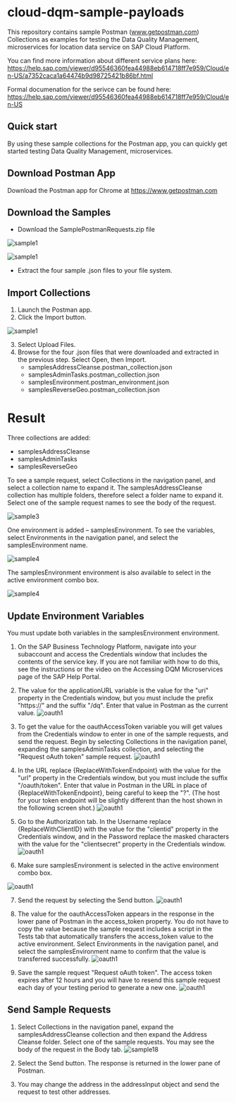 # cloud-dqm-sample-payloads
This repository contains sample Postman (www.getpostman.com) Collections as examples for testing the Data Quality Management, microservices for location data service on SAP Cloud Platform. 

You can find more information about different service plans here:
https://help.sap.com/viewer/d95546360fea44988eb614718ff7e959/Cloud/en-US/a7352caca1a64474b9d98725421b86bf.html

Formal documenation for the serivce can be found here: https://help.sap.com/viewer/d95546360fea44988eb614718ff7e959/Cloud/en-US


Quick start
-----------

By using these sample collections for the Postman app, you can quickly get started testing Data Quality Management, microservices.

Download Postman App
--------------------

Download the Postman app for Chrome at https://www.getpostman.com

Download the Samples
--------------------
* Download the SamplePostmanRequests.zip file 

![sample1](/images/postman.jpg)

![sample1](/images/postmanTwo.jpg)

* Extract the four sample .json files to your file system.

Import Collections
------------------
1. Launch the Postman app.
2. Click the Import button.

![sample1](/images/SampleReq1.jpg)

3. Select Upload Files.
4. Browse for the four .json files that were downloaded and extracted in the previous step. Select Open, then Import.
    * samplesAddressCleanse.postman_collection.json
    * samplesAdminTasks.postman_collection.json
    * samplesEnvironment.postman_environment.json
    * samplesReverseGeo.postman_collection.json

# Result
Three collections are added: 
   * samplesAddressCleanse 
   * samplesAdminTasks
   * samplesReverseGeo 
   
   To see a sample request, select Collections in the navigation panel, and select a collection name to expand it. The samplesAddressCleanse collection has multiple folders, therefore select a folder name to expand it. Select one of the sample request names to see the body of the request.


![sample3](/images/Result1.jpg)

One environment is added – samplesEnvironment. To see the variables, select Environments in the navigation panel, and select the samplesEnvironment name.

![sample4](/images/Result2.jpg)

The samplesEnvironment environment is also available to select in the active environment combo box.

![sample4](/images/Result3.jpg)


Update Environment Variables
--------------------------------------
You must update both variables in the samplesEnvironment environment.

1. On the SAP Business Technology Platform, navigate into your subaccount and access the Credentials window that includes the contents of the service key. If you are not familiar with how to do this, see the instructions or the video on the Accessing DQM Microservices page of the SAP Help Portal.
2. The value for the applicationURL variable is the value for the "uri" property in the Credentials window, but you must include the prefix "https://" and the suffix "/dq". Enter that value in Postman as the current value.
![oauth1](/images/EvnironmentStep2.jpg)

3. To get the value for the oauthAccessToken variable you will get values from the Credentials window to enter in one of the sample requests, and send the request. Begin by selecting Collections in the navigation panel, expanding the samplesAdminTasks collection, and selecting the "Request oAuth token" sample request. 
![oauth1](/images/EvironmentStep3.jpg)

4. In the URL replace {ReplaceWithTokenEndpoint} with the value for the "url" property in the Credentials window, but you must include the suffix "/oauth/token". Enter that value in Postman in the URL in place of {ReplaceWithTokenEndpoint}, being careful to keep the "?". (The host for your token endpoint will be slightly different than the host shown in the following screen shot.)
![oauth1](/images/EnviornmentStep4.jpg)

5. Go to the Authorization tab. In the Username replace {ReplaceWithClientID} with the value for the "clientid" property in the Credentials window, and in the Password replace the masked characters with the value for the "clientsecret" property in the Credentials window.
![oauth1](/images/EnviornmentStep5.jpg)

6. Make sure samplesEnvironment is selected in the active environment combo box.

![oauth1](/images/EnvironmentStep6.jpg)

7. Send the request by selecting the Send button.
![oauth1](/images/EnvironmentStep7.jpg)

8. The value for the oauthAccessToken appears in the response in the lower pane of Postman in the access_token property. You do not have to copy the value because the sample request includes a script in the Tests tab that automatically transfers the access_token value to the active environment. Select Environments in the navigation panel, and select the samplesEnvironment name to confirm that the value is transferred successfully.
![oauth1](/images/EnvironmentStep8.jpg)

9. Save the sample request "Request oAuth token". The access token expires after 12 hours and you will have to resend this sample request each day of your testing period to generate a new one.
![oauth1](/images/EnvironmentStep9.jpg)


Send Sample Requests
--------------------

1. Select Collections in the navigation panel, expand the samplesAddressCleanse collection and then expand the Address Cleanse folder. Select one of the sample requests. You may see the body of the request in the Body tab.
![sample18](/images/SampleReqStep1.jpg)

2. Select the Send button. The response is returned in the lower pane of Postman.
3. You may change the address in the addressInput object and send the request to test other addresses.
